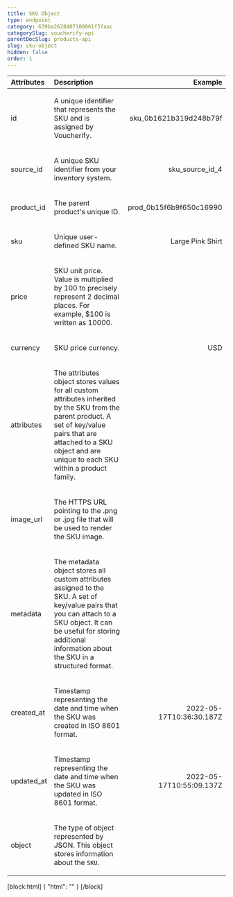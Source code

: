 ```yaml
---
title: SKU Object
type: endpoint
category: 639ba2628407100061f5faac
categorySlug: voucherify-api
parentDocSlug: products-api
slug: sku-object
hidden: false
order: 1
---
```


| Attributes |  Description  | Example |
|:-----|:--------|------:|
| id | <p>A unique identifier that represents the SKU and is assigned by Voucherify.</p> | <p>sku_0b1621b319d248b79f</p> |
| source_id | <p>A unique SKU identifier from your inventory system.</p> | <p>sku_source_id_4</p> |
| product_id | <p>The parent product's unique ID.</p> | <p>prod_0b15f6b9f650c16990</p> |
| sku | <p>Unique user-defined SKU name.</p> | <p>Large Pink Shirt</p> |
| price | <p>SKU unit price. Value is multiplied by 100 to precisely represent 2 decimal places. For example, $100 is written as 10000.</p> |  |
| currency | <p>SKU price currency.</p> | <p>USD</p> |
| attributes | <p>The attributes object stores values for all custom attributes inherited by the SKU from the parent product. A set of key/value pairs that are attached to a SKU object and are unique to each SKU within a product family.</p>  |  |
| image_url | <p>The HTTPS URL pointing to the .png or .jpg file that will be used to render the SKU image.</p> |  |
| metadata | <p>The metadata object stores all custom attributes assigned to the SKU. A set of key/value pairs that you can attach to a SKU object. It can be useful for storing additional information about the SKU in a structured format.</p>  |  |
| created_at | <p>Timestamp representing the date and time when the SKU was created in ISO 8601 format.</p> | <p>2022-05-17T10:36:30.187Z</p> |
| updated_at | <p>Timestamp representing the date and time when the SKU was updated in ISO 8601 format.</p> | <p>2022-05-17T10:55:09.137Z</p> |
| object | <p>The type of object represented by JSON. This object stores information about the <code>SKU</code>.</p> |  |

[block:html]
{
  "html": "<style>\n[title=\"Toggle library\"] { \n  display: none; }\n.LanguagePicker-divider { \n  display: none; }\n.Playground-section3VTXuaYZivJK > .APISectionHeader3LN_-QIR0m7x {\n  display: none; }\n.LanguagePicker-languages1qVVo_v6AlP9 {\n  display: none; }\n.headline-container-article-info2GaOf2jMpV0r {\n  display: none; }\n.APISectionHeader3LN_-QIR0m7x {\n  display: none; }\n.APIResponseSchemaPicker-label3XMQ9E-slNcS {\n  display: none; }\n.PlaygroundC7DInM9NFvBg {\n  display: none; }\n.Modal-Header3VPrQs3MUWWd {\n  display: none; }\n.rm-ReferenceMain .rm-Article {\n  max-width: 2000px; }\n</style>"
}
[/block]
